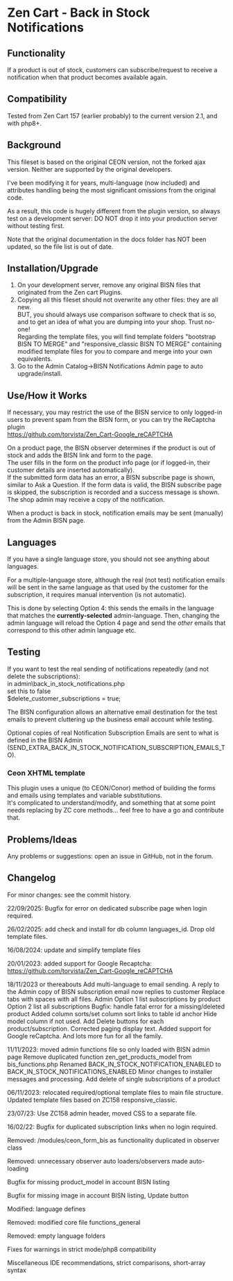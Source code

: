 # Zen Cart - Back in Stock Notifications

## Functionality
If a product is out of stock, customers can subscribe/request to receive a notification when that product becomes available again.

## Compatibility
Tested from Zen Cart 157 (earlier probably) to the current version 2.1, and with php8+.

## Background
This fileset is based on the original CEON version, not the forked ajax version. Neither are supported by the original developers.

I've been modifying it for years, multi-language (now included) and attributes handling being the most significant omissions from the original code.

As a result, this code is hugely different from the plugin version, so always test on a development server: DO NOT drop it into your production server without testing first.  

Note that the original documentation in the docs folder has NOT been updated, so the file list is out of date.

## Installation/Upgrade
1. On your development server, remove any original BISN files that originated from the Zen cart Plugins.
1. Copying all this fileset should not overwrite any other files: they are all new.  
BUT, you should always use comparison software to check that is so, and to get an idea of what you are dumping into your shop. Trust no-one!  
Regarding the template files, you will find template folders "bootstrap BISN TO MERGE" and "responsive_classic BISN TO MERGE" containing modified template files for you to compare and merge into your own equivalents.
1. Go to the Admin Catalog->BISN Notifications Admin page to auto upgrade/install.

## Use/How it Works
If necessary, you may restrict the use of the BISN service to only logged-in users to prevent spam from the BISN form, or you can try the ReCaptcha plugin  
https://github.com/torvista/Zen_Cart-Google_reCAPTCHA

On a product page, the BISN observer determines if the product is out of stock and adds the BISN link and form to the page.  
The user fills in the form on the product info page (or if logged-in, their customer details are inserted automatically).  
If the submitted form data has an error, a BISN subscribe page is shown, similar to Ask a Question.
If the form data is valid, the BISN subscribe page is skipped, the subscription is recorded and a success message is shown.  
The shop admin may receive a copy of the notification.

When a product is back in stock, notification emails may be sent (manually) from the Admin BISN page.

## Languages
If you have a single language store, you should not see anything about languages.

For a multiple-language store, although the real (not test) notification emails will be sent in the same language as that used by the customer for the subscription, it requires manual intervention (is not automatic).

This is done by selecting Option 4: this sends the emails in the language that matches the **currently-selected** admin-language.
Then, changing the admin language will reload the Option 4 page and send the *other* emails that correspond to this other admin language etc.

## Testing
If you want to test the real sending of notifications repeatedly (and not delete the subscriptions):  
in admin\back_in_stock_notifications.php  
set this to false  
$delete_customer_subscriptions = true;  

The BISN configuration allows an alternative email destination for the test emails to prevent cluttering up the business email account while testing.

Optional copies of real Notification Subscription Emails are sent to what is defined in the BISN Admin (SEND_EXTRA_BACK_IN_STOCK_NOTIFICATION_SUBSCRIPTION_EMAILS_TO).

### Ceon XHTML template
This plugin uses a unique (to CEON/Conor) method of building the forms and emails using templates and variable substitutions.  
It's complicated to understand/modify, and something that at some point needs replacing by ZC core methods... feel free to have a go and contribute that.

## Problems/Ideas
Any problems or suggestions: open an issue in GitHub, not in the forum.

## Changelog
For minor changes: see the commit history.

22/09/2025: Bugfix for error on dedicated subscribe page when login required.

26/02/2025: add check and install for db column languages_id. Drop old template files.  

16/08/2024: update and simplify template files

20/01/2023: added support for Google Recaptcha: https://github.com/torvista/Zen_Cart-Google_reCAPTCHA

18/11/2023 or thereabouts
Add multi-language to email sending.
A reply to the Admin copy of BISN subscription email now replies to customer
Replace tabs with spaces with all files.
Admin
Option 1 list subscriptions by product
Option 2 list all subscriptions 
Bugfix: handle fatal error for a missing/deleted product
Added column sorts/set column sort links to table id anchor
Hide model column if not used.
Add Delete buttons for each product/subscription.
Corrected paging display text.
Added support for Google reCaptcha.
And lots more fun for all the family.

11/11/2023: moved admin functions file so only loaded with BISN admin page
Remove duplicated function zen_get_products_model from bis_functions.php
Renamed BACK_IN_STOCK_NOTIFICATION_ENABLED to BACK_IN_STOCK_NOTIFICATIONS_ENABLED
Minor changes to installer messages and processing.
Add delete of single subscriptions of a product

06/11/2023: relocated required/optional template files to main file structure.
Updated template files based on ZC158 responsive_classic.

23/07/23:
Use ZC158 admin header, moved CSS to a separate file.

16/02/22:
Bugfix for duplicated subscription links when no login required.

Removed: /modules/ceon_form_bis as functionality duplicated in observer class

Removed: unnecessary observer auto loaders/observers made auto-loading 

Bugfix for missing product_model in account BISN listing

Bugfix for missing image in account BISN listing, Update button

Modified: language defines

Removed: modified core file functions_general

Removed: empty language folders

Fixes for warnings in strict mode/php8 compatibility

Miscellaneous IDE recommendations, strict comparisons, short-array syntax

